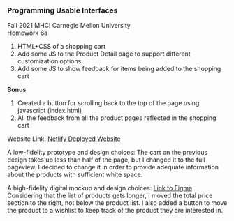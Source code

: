 ### Programming Usable Interfaces <br>
Fall 2021 MHCI Carnegie Mellon University <br>
Homework 6a

1. HTML+CSS of a shopping cart
2. Add some JS to the Product Detail page to support different customization options
3. Add some JS to show feedback for items being added to the shopping cart

<b>Bonus</b>
1. Created a button for scrolling back to the top of the page using javascript (index.html)
2. All the feedback from all the product pages reflected in the shopping cart

Website Link: <a href="https://fluff-puff-6a.netlify.app/index.html"> Netlify Deployed Website </a>

A low-fidelity prototype and design choices: The cart on the previous design takes up less than half of the page, but I changed it to the full pageview. I decided to change it in order to provide adequate information about the products with sufficient white space. 

A high-fidelity digital mockup and design choices:
<a href="https://www.figma.com/file/nRG88n1pAcfixPyXNyiG7v/Interactive-Prototype-(Develop)?node-id=0%3A1">Link to Figma </a>
Considering that the list of products gets longer, I moved the total price section to the right, not below the product list. I also added a button to move the product to a wishlist to keep track of the product they are interested in. 
